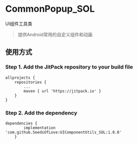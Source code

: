 # CommonPopup_SOL
UI组件工具类

>提供Android常用的自定义组件和动画

## 使用方式
### Step 1. Add the JitPack repository to your build file
```
allprojects {
    repositories {
        ...
        maven { url 'https://jitpack.io' }
    }
}
```
### Step 2. Add the dependency
```
dependencies {
        implementation 'com.github.SeedsOfLove:UIComponentUtils_SOL:1.0.0'
	}
```





















